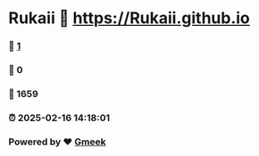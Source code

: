 # Rukaii :link: https://Rukaii.github.io 
### :page_facing_up: [1](https://Rukaii.github.io/tag.html) 
### :speech_balloon: 0 
### :hibiscus: 1659 
### :alarm_clock: 2025-02-16 14:18:01 
### Powered by :heart: [Gmeek](https://github.com/Meekdai/Gmeek)
